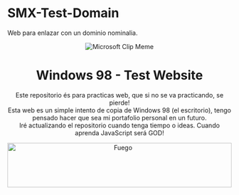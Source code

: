 # SMX-Test-Domain
 Web para enlazar con un dominio nominalia.



<p align="center">
  <img src="https://images-wixmp-ed30a86b8c4ca887773594c2.wixmp.com/f/e1c1e851-5311-4b6a-9152-25ceddb54472/dh9vacj-8c73b829-b66f-4523-9a20-f2adfa97af18.gif?token=eyJ0eXAiOiJKV1QiLCJhbGciOiJIUzI1NiJ9.eyJzdWIiOiJ1cm46YXBwOjdlMGQxODg5ODIyNjQzNzNhNWYwZDQxNWVhMGQyNmUwIiwiaXNzIjoidXJuOmFwcDo3ZTBkMTg4OTgyMjY0MzczYTVmMGQ0MTVlYTBkMjZlMCIsIm9iaiI6W1t7InBhdGgiOiJcL2ZcL2UxYzFlODUxLTUzMTEtNGI2YS05MTUyLTI1Y2VkZGI1NDQ3MlwvZGg5dmFjai04YzczYjgyOS1iNjZmLTQ1MjMtOWEyMC1mMmFkZmE5N2FmMTguZ2lmIn1dXSwiYXVkIjpbInVybjpzZXJ2aWNlOmZpbGUuZG93bmxvYWQiXX0.39cvNbWgpvEVmusQb_bwuZ6j4dVyjfCg95-nJVlKHeU" alt="Microsoft Clip Meme">
</p>

<h1 align="center">Windows 98 - Test Website</h1>

<p align="center">
Este repositorio és para practicas web, que si no se va practicando, se pierde!<br>
Esta web es un simple intento de copia de Windows 98 (el escritorio), tengo pensado hacer que sea mi portafolio personal en un futuro.<br>
Iré actualizando el repositorio cuando tenga tiempo o ideas. Cuando aprenda JavaScript será GOD!
</p>


<p align="center">
    <img src="https://www.gifsanimados.org/data/media/90/fuego-imagen-animada-0419.gif" alt="Fuego" width="100%" height="100"><br>
</p>
